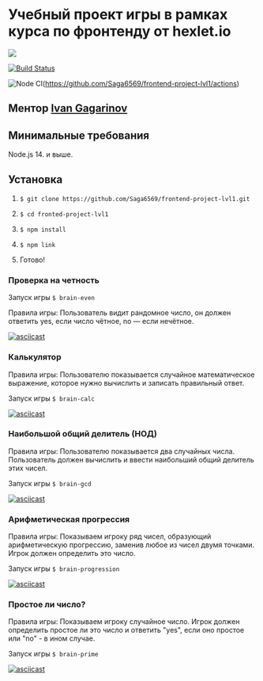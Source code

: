 
# Учебный проект игры в рамках курса по фронтенду от hexlet.io

<a href="https://codeclimate.com/github/Saga6569/frontend-project-lvl1/maintainability"><img src="https://api.codeclimate.com/v1/badges/9014601b27c2cee4f689/maintainability" /></a>

[![Build Status](https://travis-ci.com/Saga6569/frontend-project-lvl1.svg?branch=master)](https://travis-ci.com/Saga6569/frontend-project-lvl1)

![Node CI](https://github.com/Saga6569/frontend-project-lvl1/workflows/Node%20CI/badge.svg)(https://github.com/Saga6569/frontend-project-lvl1/actions)

##  Ментор [Ivan Gagarinov](https://ru.hexlet.io/u/dzencot)

## Минимальные  требования

Node.js 14. и выше.

## Установка

1. `$ git clone https://github.com/Saga6569/frontend-project-lvl1.git`

3. `$ cd fronted-project-lvl1`

4. `$ npm install`

5. `$ npm link`

6.  Готово!

### Проверка на четность

Запуск игры `$ brain-even`

Правила игры: Пользователь видит рандомное число, он должен ответить yes, если число чётное, no — если нечётное.

[![asciicast](https://asciinema.org/a/CGdAdOmXx4yB2KvpTMUn39tqr.svg)](https://asciinema.org/a/CGdAdOmXx4yB2KvpTMUn39tqr)

### Калькулятор

Правила игры: Пользователю показывается случайное математическое выражение, которое нужно вычислить и записать правильный ответ.

Запуск игры `$ brain-calc`

[![asciicast](https://asciinema.org/a/8duYTDWtxar97mM6223FAdvzZ.svg)](https://asciinema.org/a/8duYTDWtxar97mM6223FAdvzZ)

### Наибольшой общий делитель (НОД)

Правила игры: Пользователю показывается два случайных числа. Пользователь должен вычислить и ввести наибольший общий делитель этих чисел.

Запуск игры `$ brain-gcd`

[![asciicast](https://asciinema.org/a/arIXMouusNC09hE2ngBB7JLfB.svg)](https://asciinema.org/a/arIXMouusNC09hE2ngBB7JLfB)

### Арифметическая прогрессия

Правила игры: Показываем игроку ряд чисел, образующий арифметическую прогрессию, заменив любое из чисел двумя точками. Игрок должен определить это число.

Запуск игры `$ brain-progression`

[![asciicast](https://asciinema.org/a/U0MSxFt2YhYD9aufPZD559ipa.svg)](https://asciinema.org/a/U0MSxFt2YhYD9aufPZD559ipa)

### Простое ли число?

Правила игры: Показываем игроку случайное число. Игрок должен определить простое ли это число и ответить "yes", если оно простое или "no" - в ином случае.

Запуск игры `$ brain-prime`

[![asciicast](https://asciinema.org/a/vOhKFK9eIO6aM9F6Ov5pkLD78.svg)](https://asciinema.org/a/vOhKFK9eIO6aM9F6Ov5pkLD78)
